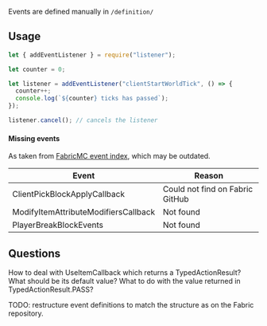Events are defined manually in `/definition/`

## Usage

```js
let { addEventListener } = require("listener");

let counter = 0;

let listener = addEventListener("clientStartWorldTick", () => {
  counter++;
  console.log(`${counter} ticks has passed`);
});

listener.cancel(); // cancels the listener
```

#### Missing events

As taken from [FabricMC event index](https://wiki.fabricmc.net/tutorial:event_index), which may be outdated.

| Event                                | Reason                          |
| ------------------------------------ | ------------------------------- |
| ClientPickBlockApplyCallback         | Could not find on Fabric GitHub |
| ModifyItemAttributeModifiersCallback | Not found                       |
| PlayerBreakBlockEvents               | Not found                       |

## Questions

How to deal with UseItemCallback which returns a TypedActionResult? What should be its default value? What to do with the value returned in TypedActionResult.PASS?

TODO: restructure event definitions to match the structure as on the Fabric repository.

